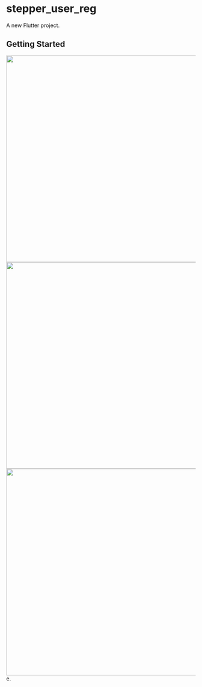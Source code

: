 # stepper_user_reg

A new Flutter project.

## Getting Started


<img src="https://user-images.githubusercontent.com/111557931/201469414-6cbc747c-e13a-4151-b4ec-324d5b36c3bc.jpg" style=" height:550px; " data-target="animated-image.originalImage">  <img src="https://user-images.githubusercontent.com/111557931/201469416-d2b1f84c-ee89-417c-a2ff-76968d0b3f2b.jpg" style=" height:550px; " data-target="animated-image.originalImage">  <img src="https://user-images.githubusercontent.com/111557931/201469421-49313b9f-a056-4f18-b0cb-0e49397ef93c.jpg" style=" height:550px; " data-target="animated-image.originalImage">e.


